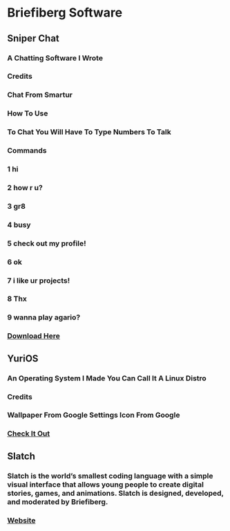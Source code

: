# Briefiberg Software
## Sniper Chat
### A Chatting Software I Wrote
### Credits
### Chat From Smartur
### How To Use
### To Chat You Will Have To Type Numbers To Talk
### Commands
### 1 hi
### 2 how r u?
### 3 gr8
### 4 busy
### 5 check out my profile!
### 6 ok
### 7 i like ur projects!
### 8 Thx
### 9 wanna play agario?
### [Download Here](https://briefiberg.github.io/sniperchat/)
## YuriOS
### An Operating System I Made You Can Call It A Linux Distro
### Credits
### Wallpaper From Google Settings Icon From Google
### [Check It Out](https://briefiberg.github.io/YuriOS)
## Slatch
### Slatch is the world’s smallest coding language with a simple visual interface that allows young people to create digital stories, games, and animations. Slatch is designed, developed, and moderated by Briefiberg.
### [Website](https://briefiberg.github.io/slatch/)
